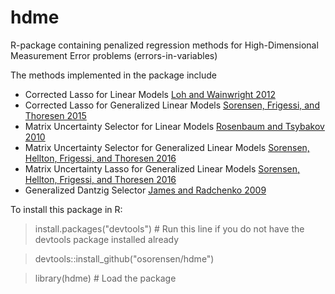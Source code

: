 # hdme
R-package containing penalized regression methods for High-Dimensional Measurement Error problems (errors-in-variables)

The methods implemented in the package include
* Corrected Lasso for Linear Models [Loh and Wainwright 2012](https://projecteuclid.org/euclid.aos/1346850068) 
* Corrected Lasso for Generalized Linear Models [Sorensen, Frigessi, and Thoresen 2015](http://www3.stat.sinica.edu.tw/statistica/j25n2/j25n220/j25n220.html)
* Matrix Uncertainty Selector for Linear Models [Rosenbaum and Tsybakov 2010](https://projecteuclid.org/euclid.aos/1278861455)
* Matrix Uncertainty Selector for Generalized Linear Models [Sorensen, Hellton, Frigessi, and Thoresen 2016](http://www.tandfonline.com/doi/full/10.1080/10618600.2018.1425626)
* Matrix Uncertainty Lasso for Generalized Linear Models [Sorensen, Hellton, Frigessi, and Thoresen 2016](https://arxiv.org/abs/1407.1070)
* Generalized Dantzig Selector [James and Radchenko 2009](http://biomet.oxfordjournals.org/content/96/2/323.full.pdf?keytype=ref&ijkey=fqYKS2eOTNpmWmd)


To install this package in R:
> install.packages("devtools") # Run this line if you do not have the devtools package installed already

> devtools::install_github("osorensen/hdme")

> library(hdme) # Load the package
